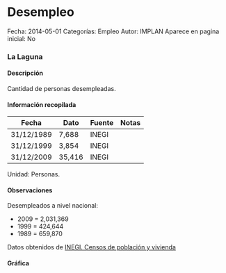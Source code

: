 Desempleo
=====

Fecha: 2014-05-01
Categorías: Empleo
Autor: IMPLAN
Aparece en pagina inicial: No

### La Laguna

#### Descripción

Cantidad de personas desempleadas.

<!-- break -->

#### Información recopilada

<table class="table table-hover table-bordered matriz">
  <thead>
    <tr><th>Fecha</th><th>Dato</th><th>Fuente</th><th>Notas</th></tr>
  </thead>
  <tbody>
    <tr><td class="centrado">31/12/1989</td><td class="derecha">7,688</td><td>INEGI</td><td></td></tr>
    <tr><td class="centrado">31/12/1999</td><td class="derecha">3,854</td><td>INEGI</td><td></td></tr>
    <tr><td class="centrado">31/12/2009</td><td class="derecha">35,416</td><td>INEGI</td><td></td></tr>
  </tbody>
</table>

Unidad: Personas.

#### Observaciones

Desempleados a nivel nacional:

- 2009 = 2,031,369
- 1999 = 424,644
- 1989 = 659,870


Datos obtenidos de [INEGI. Censos de población y vivienda](http://www.inegi.org.mx/sistemas/consulta_resultados/iter2010.aspx?c=27329&s=est)

#### Gráfica

<div id="Morrisqpymduzl" class="grafica"></div>
  <script>
  new Morris.Line({
    element: 'Morrisqpymduzl',
    data: [
      { fecha: '1989-12-31', dato: 7688 },
      { fecha: '1999-12-31', dato: 3854 },
      { fecha: '2009-12-31', dato: 35416 }
    ],
    xkey: 'fecha',
    ykeys: ['dato'],
    labels: ['Dato'],
    lineColors: ['#FF5B02'],
    xLabelFormat: function(d) {
      return d.getDate()+'/'+(d.getMonth()+1)+'/'+d.getFullYear();
    },
    dateFormat: function (ts) {
      var d = new Date(ts);
      return d.getDate() + '/' + (d.getMonth() + 1) + '/' + d.getFullYear();
    }
  });
  </script>
